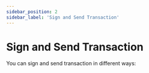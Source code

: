 ```yaml
---
sidebar_position: 2
sidebar_label: 'Sign and Send Transaction'
---
```


# Sign and Send Transaction

You can sign and send transaction in different ways:
